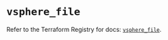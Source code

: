 # `vsphere_file`

Refer to the Terraform Registry for docs: [`vsphere_file`](https://registry.terraform.io/providers/hashicorp/vsphere/2.9.1/docs/resources/file).
